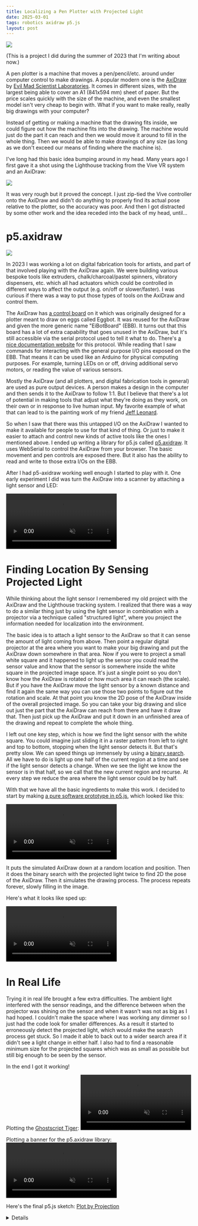 ```yaml
---
title: Localizing a Pen Plotter with Projected Light
date: 2025-03-01
tags: robotics axidraw p5.js
layout: post
---
```


![](/assets/localizing-a-pen-plotter_tiger-near-done.jpg)

(This is a project I did during the summer of 2023 that I'm writing about now.)

A pen plotter is a machine that moves a pen/pencil/etc. around under computer control to make drawings. A popular modern
one is the [AxiDraw](https://axidraw.com/) by [Evil Mad Scientist Laboratories](https://www.evilmadscientist.com/). It
comes in different sizes, with the largest being able to cover an A1 (841x594 mm) sheet of paper. But the price
scales quickly with the size of the machine, and even the smallest model isn't very cheap to begin with. What if you
want to make really, really big drawings with your computer?

Instead of getting or making a machine that the drawing fits inside, we could figure out how the machine fits into the
drawing. The machine would just do the part it can reach and then we would move it around to fill in the whole thing.
Then we would be able to make drawings of any size (as long as we don't exceed our means of finding where the machine
is).

I've long had this basic idea bumping around in my head. Many years ago I first gave it a shot using the Lighthouse
tracking from the Vive VR system and an AxiDraw:

![](/assets/localizing-a-pen-plotter_axidraw-lighthouse-mural-slicer.jpg)

It was very rough but it proved the concept. I just zip-tied the Vive controller onto the AxiDraw and didn't do anything
to properly find its actual pose relative to the plotter, so the accuracy was poor. And then I got distracted by some
other work and the idea receded into the back of my head, until...

# p5.axidraw

![](/assets/localizing-a-pen-plotter_p5-axidraw-banner.jpg)

In 2023 I was working a lot on digital fabrication tools for artists, and part of that involved playing with the AxiDraw
again. We were building various bespoke tools like extruders, chalk/charcoal/pastel spinners, vibratory dispensers, etc.
which all had actuators which could be controlled in different ways to affect the output (e.g. on/off or slower/faster).
I was curious if there was a way to put those types of tools on the AxiDraw and control them.

The AxiDraw has [a control board](https://www.schmalzhaus.com/EBB/) on it which was originally designed for a plotter
meant to draw on eggs called Eggbot. It was reused for the AxiDraw and given the more generic name "EiBotBoard" (EBB).
It turns out that this board has a lot of extra capability that goes unused in the AxiDraw, but it's still accessible
via the serial protocol used to tell it what to do. There's
[a nice documentation website](https://evil-mad.github.io/EggBot/ebb.html) for this protocol. While reading that I saw
commands for interacting with the general purpose I/O pins exposed on the EBB. That means it can be used like an Arduino
for physical computing purposes. For example, turning LEDs on or off, driving additional servo motors, or reading the
value of various sensors.

Mostly the AxiDraw (and all plotters, and digital fabrication tools in general) are used as pure output devices. A
person makes a design in the computer and then sends it to the AxiDraw to follow 1:1. But I believe that there's a lot
of potential in making tools that adjust what they're doing as they work, on their own or in response to live human
input. My favorite example of what that can lead to is the painting work of my friend
[Jeff Leonard](https://www.instagram.com/jeffleonardarts).

So when I saw that there was this untapped I/O on the AxiDraw I wanted to make it available for people to use for that
kind of thing. Or just to make it easier to attach and control new kinds of active tools like the ones I mentioned
above. I ended up writing a library for p5.js called [p5.axidraw](https://github.com/jmpinit/p5.axidraw). It uses
WebSerial to control the AxiDraw from your browser. The basic movement and pen controls are exposed there. But it also
has the ability to read and write to those extra I/Os on the EBB.

After I had p5-axidraw working well enough I started to play with it. One early experiment I did was turn the AxiDraw
into a scanner by attaching a light sensor and LED:

<video src="/assets/localizing-a-pen-plotter_p5-axidraw-scanner.mp4" loop autoplay controls muted></video>

# Finding Location By Sensing Projected Light

While thinking about the light sensor I remembered my old project with the AxiDraw and the Lighthouse tracking system.
I realized that there was a way to do a similar thing just by using the light sensor in combination with a projector via
a technique called "structured light", where you project the information needed for localization into the environment.

The basic idea is to attach a light sensor to the AxiDraw so that it can sense the amount of light coming from above.
Then point a regular digital projector at the area where you want to make your big drawing and put the AxiDraw down
somewhere in that area. Now if you were to project a small white square and it happened to light up the sensor you could
read the sensor value and know that the sensor is somewhere inside the white square in the projected image space. It's
just a single point so you don't know how the AxiDraw is rotated or how much area it can reach (the scale). But if you
have the AxiDraw move the light sensor by a known distance and find it again the same way you can use those two points
to figure out the rotation and scale. At that point you know the 2D pose of the AxiDraw inside of the overall projected
image. So you can take your big drawing and slice out just the part that the AxiDraw can reach from there and have it
draw that. Then just pick up the AxiDraw and put it down in an unfinished area of the drawing and repeat to complete the
whole thing.

I left out one key step, which is how we find the light sensor with the white square. You could imagine just sliding it
in a raster pattern from left to right and top to bottom, stopping when the light sensor detects it. But that's pretty
slow. We can speed things up immensely by using a [binary search](https://en.wikipedia.org/wiki/Binary_search).
All we have to do is light up one half of the current region at a time and see if the light sensor detects a change.
When we see the light we know the sensor is in that half, so we call that the new current region and recurse. At every
step we reduce the area where the light sensor could be by half.

With that we have all the basic ingredients to make this work. I decided to start by making
[a pure software prototype in p5.js](https://editor.p5js.org/jmpinit/sketches/BRPUoNoHw), which looked like this:

<video src="/assets/localizing-a-pen-plotter_p5-prototype-drawing-tiger-slow.mp4" loop autoplay controls muted></video>

It puts the simulated AxiDraw down at a random location and position. Then it does the binary search with the projected
light twice to find 2D the pose of the AxiDraw. Then it simulates the drawing process. The process repeats forever,
slowly filling in the image.

Here's what it looks like sped up:

<video src="/assets/localizing-a-pen-plotter_p5-prototype-drawing-tiger.mp4" loop autoplay controls muted></video>

# In Real Life

Trying it in real life brought a few extra difficulties. The ambient light interfered with the sensor readings, and the
difference between when the projector was shining on the sensor and when it wasn't was not as big as I had hoped. I
couldn't make the space where I was working any dimmer so I just had the code look for smaller differences. As a result
it started to erroneously detect the projected light, which would make the search process get stuck. So I made it able
to back out to a wider search area if it didn't see a light change in either half. I also had to find a reasonable
minimum size for the projected squares which was as small as possible but still big enough to be seen by the sensor.

In the end I got it working!

Plotting the [Ghostscript Tiger](https://commons.wikimedia.org/wiki/File:Ghostscript_Tiger.svg):
<video src="/assets/localizing-a-pen-plotter_drawing-tiger-real-life.mp4" loop autoplay controls muted></video>

Plotting a banner for the p5.axidraw library:
<video src="/assets/localizing-a-pen-plotter_drawing-p5-axidraw-banner-real-life.mp4" loop autoplay controls muted></video>

Here's the final p5.js sketch: [Plot by Projection](https://editor.p5js.org/jmpinit/sketches/PxiycDzWG)

<details>
Why did I work on this really?

The safe answer to this for me is always a variation on - I was looking at the things in front of me and saw that I
could do it. So I just scratched the itch and did it. But usually there's another answer that takes some effort to
dredge up, that comes from some deep, slow current flowing unconsciously over the years. If I can put words to that then
I can see how what I made with my hands is just some flotsam that I reached down and picked up. Really it fell off of
something bigger and has been slowly, unhurriedly floating to the top of my mind since then.

A topic I have been mentally orbiting my whole life is how small, constrained systems like insects, humans, or machines
can get leverage inside of a larger chaotic environment to bring it to some target configuration. Birds building nests,
bees making hives, human accreting cities, water molecules nestling together into ice crystals, etc. These phenomena can
be looked at from the perspective of the collective, the individual, or the all-encompassing base environment. As I
coast in my slow orbit through that space I pass through each of those perspectives in turn, and each of them brings on
a different emotional tone and character of thinking. The one I was feeling while working on this project was that of
the individual, trying to find some framework that makes sense of the world they find themselves in. And then keeping
busy to avoid thinking too hard about the ever-close peril of dissolving back into the environment.
</details>
